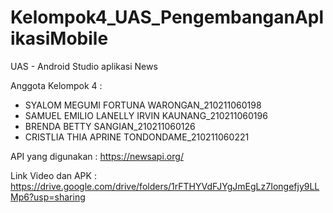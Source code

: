 # Kelompok4_UAS_PengembanganAplikasiMobile
UAS - Android Studio aplikasi News

Anggota Kelompok 4 :
- SYALOM MEGUMI FORTUNA WARONGAN_210211060198
- SAMUEL EMILIO LANELLY IRVIN KAUNANG_210211060196
- BRENDA BETTY SANGIAN_210211060126
- CRISTLIA THIA APRINE TONDONDAME_210211060221

API yang digunakan :
https://newsapi.org/

Link Video dan APK :
https://drive.google.com/drive/folders/1rFTHYVdFJYgJmEgLz7Iongefjy9LLMp6?usp=sharing


